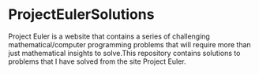 # ProjectEulerSolutions
Project Euler is a website that contains a series of challenging mathematical/computer programming problems that will require more than just mathematical insights to solve.This repository contains solutions to problems that I have solved from the site Project Euler. 
